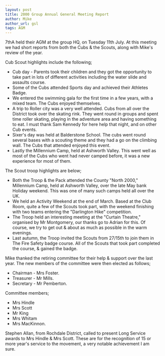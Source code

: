 ```yaml
---
layout: post
title: 2000 Group Annual General Meeting Report
author: Mike
author_url: gsl
tags: AGM
---
```


7thA held their AGM at the group HQ, on Tuesday 11th July.
At this meeting we had short reports from both the Cubs & the Scouts, along with Mike's review of the year.

Cub Scout highlights include the following;
* Cub day - Parents took their children and they got the opportunity to take part in lots of different activities including the water slide and assaults course. 
* Some of the Cubs attended Sports day and achieved their Athletes Badge. 
* We entered the swimming gala for the first time in a few years, with a mixed team. The Cubs enjoyed themselves. 
* A trip to Roller city was a very well attended. Cubs from all over the District took over the skating rink. They went round in groups and spent time roller skating, playing in the adventure area and having something to eat. I must thank Sam Kennedy for here help that night, and on other Cub events. 
* Sixer's day was held at Balderstone School. The cubs went round several bases with a scouting theme and they had a go on the climbing wall. The Cubs that attended enjoyed this event. 
* Lastly the Millennium Camp, held at Ashworth Valley. This went well as most of the Cubs who went had never camped before, it was a new experience for most of them. 

The Scout troop highlights are below;
* Both the Troop & the Pack attended the County "North 2000," Millennium Camp, held at Ashworth Valley, over the late May bank Holiday weekend. This was one of many such camps held all over the UK. 
* We held an Activity Weekend at the end of March. Based at the Club Room, quite a few of the Scouts took part, with the weekend finishing with two teams entering the "Darlington Hike" competition. 
* The Troop held an interesting meeting at the "Curtain Theatre," organised by Mr Montgomery, our thanks go to Adrian for this. Of course, we try to get out & about as much as possible in the warm evenings. 
* Last autumn, the Troop invited the Scouts from 27/15th to join them in The Fire Safety badge course. All of the Scouts that took part completed the course, & gained the badge. 

Mike thanked the retiring committee for their help & support over the last year.
The new members of the committee were then elected as follows; 
* Chairman - Mrs Foster.
* Treasurer - Mr Mills.
* Secretary - Mr Pemberton.

Committee members;
* Mrs Hindle
* Mrs Scott
* Mr King
* Mrs Whitam
* Mrs MacKinnon. 

Stephen Allan, from Rochdale District, called to present Long Service awards to Mrs Hindle & Mrs Scott.
These are for the recognition of 15 or more year's service to the movement, a very notable achievement I am sure.
